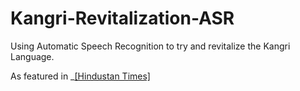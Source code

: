 # Kangri-Revitalization-ASR
Using Automatic Speech Recognition to try and revitalize the Kangri Language.

As featured in _[[Hindustan Times]](https://www.hindustantimes.com/cities/delhi-news/delhi-teenager-wins-prestigious-spirit-of-ramanujan-grant-for-ai-project-reviving-endangered-indian-language-awarded-4800-for-research-101680634618200.html)

